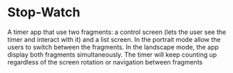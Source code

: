 # Stop-Watch
A timer app that use two fragments: a control screen (lets the user see the timer and interact with it) and a list screen. In the portrait mode allow the users to switch between the fragments. In the landscape mode, the app display both fragments simultaneously. The timer will keep counting up regardless of the screen rotation or navigation between fragments
